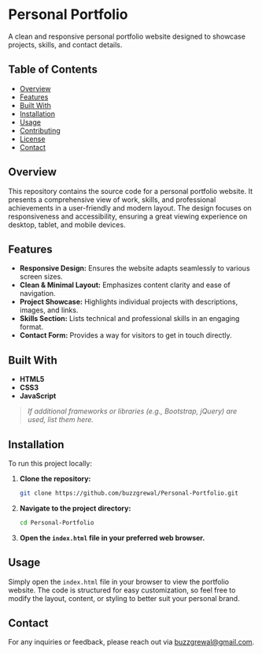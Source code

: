 
# Personal Portfolio

A clean and responsive personal portfolio website designed to showcase projects, skills, and contact details.

## Table of Contents
- [Overview](#overview)
- [Features](#features)
- [Built With](#built-with)
- [Installation](#installation)
- [Usage](#usage)
- [Contributing](#contributing)
- [License](#license)
- [Contact](#contact)

## Overview
This repository contains the source code for a personal portfolio website. It presents a comprehensive view of work, skills, and professional achievements in a user-friendly and modern layout. The design focuses on responsiveness and accessibility, ensuring a great viewing experience on desktop, tablet, and mobile devices.

## Features
- **Responsive Design:** Ensures the website adapts seamlessly to various screen sizes.
- **Clean & Minimal Layout:** Emphasizes content clarity and ease of navigation.
- **Project Showcase:** Highlights individual projects with descriptions, images, and links.
- **Skills Section:** Lists technical and professional skills in an engaging format.
- **Contact Form:** Provides a way for visitors to get in touch directly.

## Built With
- **HTML5**
- **CSS3**
- **JavaScript**

> *If additional frameworks or libraries (e.g., Bootstrap, jQuery) are used, list them here.*

## Installation
To run this project locally:

1. **Clone the repository:**
   ```bash
   git clone https://github.com/buzzgrewal/Personal-Portfolio.git
   ```
2. **Navigate to the project directory:**
   ```bash
   cd Personal-Portfolio
   ```
3. **Open the `index.html` file in your preferred web browser.**

## Usage
Simply open the `index.html` file in your browser to view the portfolio website. The code is structured for easy customization, so feel free to modify the layout, content, or styling to better suit your personal brand.





## Contact
For any inquiries or feedback, please reach out via [buzzgrewal@gmail.com](mailto:buzzgrewal@gmail.com).

